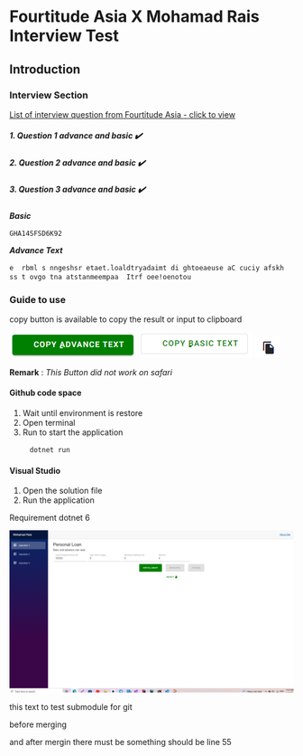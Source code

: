 # Fourtitude Asia X Mohamad Rais Interview Test

## Introduction



### Interview Section
[List of interview question from Fourtitude Asia - click to view ](/Asset/net-application.doc)


##### 1. Question 1 advance and basic :heavy_check_mark:

##### 2. Question 2 advance and basic  :heavy_check_mark:

##### 3. Question 3 advance and basic  :heavy_check_mark:

***Basic***
```textmate
GHA14SFSD6K92
```

***Advance Text***
```textmate
e  rbml s nngeshsr etaet.loaldtryadaimt di ghtoeaeuse aC cuciy afskh ss t ovgo tna atstanmeempaa  Itrf oee!oenotou
```

### Guide to use

copy button is available to copy the result or input to clipboard

![](Asset/copy-button.png)  ![](Asset/copy-button2.png) ![](Asset/copy-icon.png)

 **Remark** : *This Button did not work on safari*

#### Github code space
1. Wait until environment is restore
2. Open terminal
3. Run  to start the application

```bash 
     dotnet run 
  ```
#### Visual Studio
1. Open the solution file
2. Run the application
  
Requirement  dotnet 6

![](Asset/Preview.png)

 this text to test submodule for git

 before merging 

 and after mergin there must be something should be line 55

